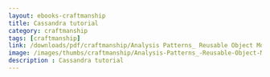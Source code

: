 ```yaml
---
layout: ebooks-craftmanship
title: Cassandra tutorial
category: craftmanship
tags: [craftmanship]
link: /downloads/pdf/craftmanship/Analysis Patterns_ Reusable Object Models.pdf 
image: /images/thumbs/craftmanship/Analysis-Patterns_-Reusable-Object-Models-min.png
description : Cassandra tutorial 
---
```












